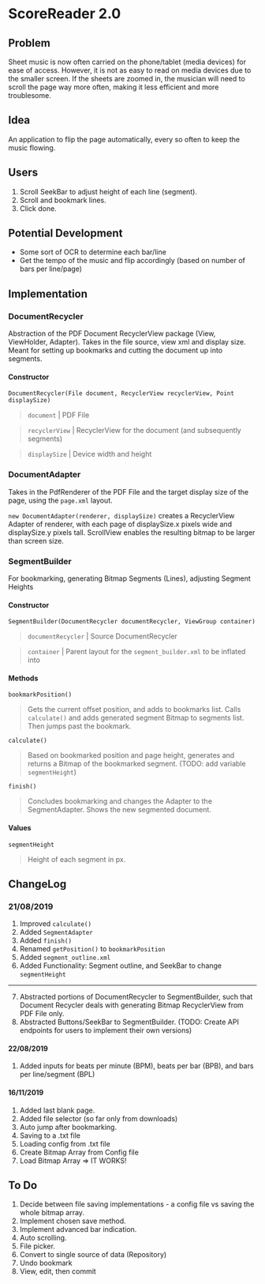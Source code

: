 # ScoreReader 2.0

## Problem
Sheet music is now often carried on the phone/tablet (media devices) for
ease of access. However, it is not as easy to read on media devices due
to the smaller screen. If the sheets are zoomed in, the musician will
need to scroll the page way more often, making it less efficient and
more troublesome.

## Idea
An application to flip the page automatically, every so often to keep
the music flowing.

## Users
1. Scroll SeekBar to adjust height of each line (segment).
2. Scroll and bookmark lines.
3. Click done.

## Potential Development
- Some sort of OCR to determine each bar/line
- Get the tempo of the music and flip accordingly (based on number of
  bars per line/page)
  
## Implementation
### DocumentRecycler
Abstraction of the PDF Document RecyclerView package (View, ViewHolder,
Adapter). Takes in the file source, view xml and display size. Meant for
setting up bookmarks and cutting the document up into segments.

#### Constructor 
`DocumentRecycler(File document, RecyclerView recyclerView, Point
displaySize)`
> `document` | PDF File

> `recyclerView` | RecyclerView for the document (and subsequently
> segments)

> `displaySize` | Device width and height

### DocumentAdapter
Takes in the PdfRenderer of the PDF File and the target display size of
the page, using the `page.xml` layout.

`new DocumentAdapter(renderer, displaySize)` creates a RecyclerView
Adapter of renderer, with each page of displaySize.x pixels wide and
displaySize.y pixels tall. ScrollView enables the resulting bitmap to be
larger than screen size.

### SegmentBuilder
For bookmarking, generating Bitmap Segments (Lines), adjusting Segment
Heights

#### Constructor
`SegmentBuilder(DocumentRecycler documentRecycler, ViewGroup container)`

> `documentRecycler` | Source DocumentRecycler

> `container` | Parent layout for the `segment_builder.xml` to be
> inflated into

#### Methods
`bookmarkPosition()` 
> Gets the current offset position, and adds to bookmarks list. Calls
> `calculate()` and adds generated segment Bitmap to segments list. Then
> jumps past the bookmark.

`calculate()` 
> Based on bookmarked position and page height, generates
and returns a Bitmap of the bookmarked segment. (TODO: add variable
`segmentHeight`)

`finish()`
> Concludes bookmarking and changes the Adapter to the SegmentAdapter.
> Shows the new segmented document.

#### Values
`segmentHeight`
> Height of each segment in px.

## ChangeLog
### 21/08/2019
1. Improved `calculate()`
2. Added `SegmentAdapter`
3. Added `finish()`
4. Renamed `getPosition()` to `bookmarkPosition`
5. Added `segment_outline.xml`
6. Added Functionality: Segment outline, and SeekBar to change
   `segmentHeight`
---
7. Abstracted portions of DocumentRecycler to SegmentBuilder, such that
  Document Recycler deals with generating Bitmap RecyclerView from PDF
  File only.
8. Abstracted Buttons/SeekBar to SegmentBuilder. (TODO: Create API
   endpoints for users to implement their own versions)
   
#### 22/08/2019
1. Added inputs for beats per minute (BPM), beats per bar (BPB), and
   bars per line/segment (BPL)
   
#### 16/11/2019
1. Added last blank page.
2. Added file selector (so far only from downloads)
3. Auto jump after bookmarking.
4. Saving to a .txt file
5. Loading config from .txt file 
6. Create Bitmap Array from Config file
7. Load Bitmap Array => IT WORKS!

## To Do
1. Decide between file saving implementations - a config file vs saving
   the whole bitmap array.
2. Implement chosen save method.
3. Implement advanced bar indication.
4. Auto scrolling.
5. File picker.
6. Convert to single source of data (Repository)
7. Undo bookmark
8. View, edit, then commit